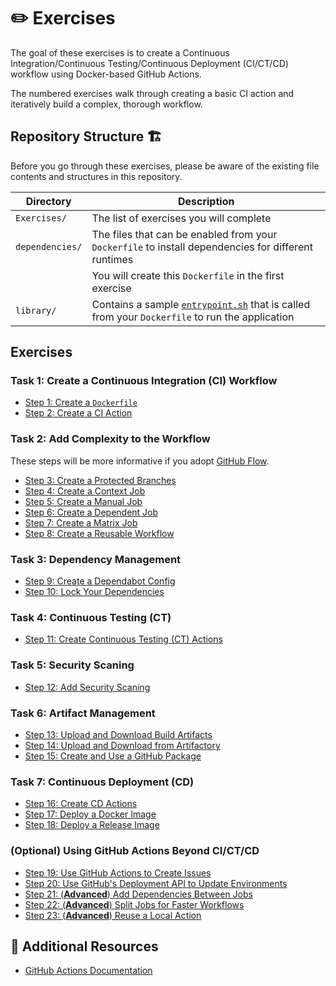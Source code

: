 # :pencil2: Exercises

The goal of these exercises is to create a Continuous Integration/Continuous
Testing/Continuous Deployment (CI/CT/CD) workflow using Docker-based GitHub
Actions.

The numbered exercises walk through creating a basic CI action and iteratively
build a complex, thorough workflow.

## Repository Structure 🏗️

Before you go through these exercises, please be aware of the existing file
contents and structures in this repository.

| Directory       | Description                                                                                                                |
| --------------- | -------------------------------------------------------------------------------------------------------------------------- |
| `Exercises/`    | The list of exercises you will complete                                                                                    |
| `dependencies/` | The files that can be enabled from your `Dockerfile` to install dependencies for different runtimes                        |
|                 | You will create this `Dockerfile` in the first exercise                                                                    |
| `library/`      | Contains a sample [`entrypoint.sh`](../library/entrypoint.sh) that is called from your `Dockerfile` to run the application |

## Exercises

### Task 1: Create a Continuous Integration (CI) Workflow

- [Step 1: Create a `Dockerfile`](./01-Create-Dockerfile.md)
- [Step 2: Create a CI Action](./02-Create-CI-Action.md)

### Task 2: Add Complexity to the Workflow

These steps will be more informative if you adopt
[GitHub Flow](https://docs.github.com/en/get-started/quickstart/github-flow).

- [Step 3: Create a Protected Branches](./03-Create-Protected-Branches.md)
- [Step 4: Create a Context Job](./04-Create-Context-Job.md)
- [Step 5: Create a Manual Job](./05-Create-Manual-Job.md)
- [Step 6: Create a Dependent Job](./06-Create-Dependent-Job.md)
- [Step 7: Create a Matrix Job](./07-Create-Matrix-Job.md)
- [Step 8: Create a Reusable Workflow](./08-Create-Reusable-Workflow)

### Task 3: Dependency Management

- [Step 9: Create a Dependabot Config](./09-Create-Dependabot-Config.md)
- [Step 10: Lock Your Dependencies](./10-Lock-Dependencies.md)

### Task 4: Continuous Testing (CT)

- [Step 11: Create Continuous Testing (CT) Actions](./11-Create-CT-Actions.md)

### Task 5: Security Scaning

- [Step 12: Add Security Scaning](./12-Add-Security-Scaning.md)

### Task 6: Artifact Management

- [Step 13: Upload and Download Build Artifacts](./13-Upload-Download-Artifacts.md)
- [Step 14: Upload and Download from Artifactory](./14-Upload-Download-from-Artifactory.md)
- [Step 15: Create and Use a GitHub Package](./15-Create-GitHub-Package.md)

### Task 7: Continuous Deployment (CD)

- [Step 16: Create CD Actions](./16-Create-CD-Actions.md)
- [Step 17: Deploy a Docker Image](./17-Deploy-Docker.md)
- [Step 18: Deploy a Release Image](./18-Deploy-Release.md)

### (Optional) Using GitHub Actions Beyond CI/CT/CD

- [Step 19: Use GitHub Actions to Create Issues](./19-Create-Issues.md)
- [Step 20: Use GitHub's Deployment API to Update Environments](./20-Deployment-API.md)
- [Step 21: (**Advanced**) Add Dependencies Between Jobs](./21-Wait-for-Jobs.md)
- [Step 22: (**Advanced**) Split Jobs for Faster Workflows](./22-Split-Jobs.md)
- [Step 23: (**Advanced**) Reuse a Local Action](./23-Reuse-Local-Action.md)

## :book: Additional Resources

- [GitHub Actions Documentation](https://docs.github.com/en/actions)
